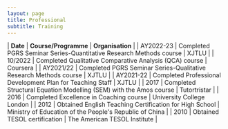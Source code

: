 ```yaml
---
layout: page
title: Professional
subtitle: Training
---
```


| **Date** | **Course/Programme** | **Organisation** | 
| AY2022-23	| Completed PGRS Seminar Series-Quantitative Research Methods course | XJTLU |
| 10/2022	| Completed Qualitative Comparative Analysis (QCA) course | Coursera |
| AY2021/22	| Completed PGRS Seminar Series-Qualitative Research Methods course | XJTLU |
| AY2021-22	| Completed Professional Development Plan for Teaching Staff | XJTLU |
| 2017 | Completed Structural Equation Modelling (SEM) with the Amos course | Tutortristar |
| 2016 | Completed Excellence in Coaching course | University College London |
| 2012 | Obtained English Teaching Certification for High School | Ministry of Education of the People's Republic of China |
| 2010 | Obtained TESOL certification | The American TESOL Institute |
